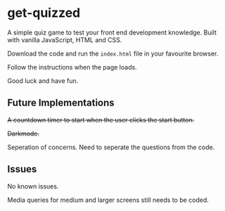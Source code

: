 # get-quizzed

A simple quiz game to test your front end development knowledge. Built with vanilla JavaScript, HTML and CSS.

Download the code and run the ```index.html``` file in your favourite browser.

Follow the instructions when the page loads. 

Good luck and have fun.

## Future Implementations

~~A countdown timer to start when the user clicks the start button.~~

~~Darkmode.~~

Seperation of concerns. Need to seperate the questions from the code.

## Issues

No known issues.

Media queries for medium and larger screens still needs to be coded.
